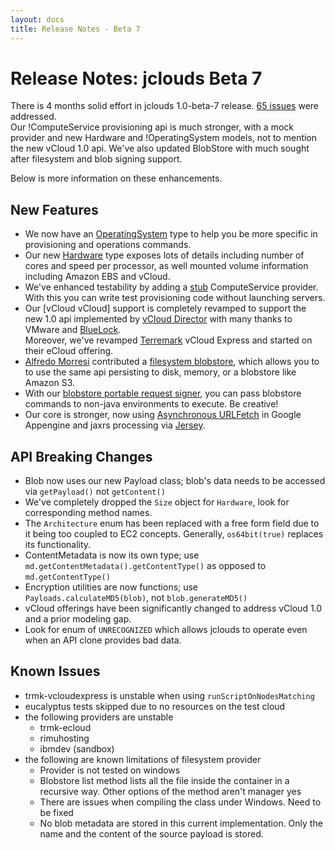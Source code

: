 ```yaml
---
layout: docs
title: Release Notes - Beta 7
---
```


# Release Notes: jclouds Beta 7

There is 4 months solid effort in jclouds 1.0-beta-7 release. [65 issues](http://code.google.com/p/jclouds/issues/list?can=1&q=label%3AMilestone-1.0-beta-7) 
were addressed.  
Our !ComputeService provisioning api is much stronger, with a mock provider and new Hardware and !OperatingSystem models,
 not to mention the new vCloud 1.0 api. We've also updated BlobStore with much sought after filesystem and blob signing support.

Below is more information on these enhancements.

## New Features

* We now have an [OperatingSystem](http://code.google.com/p/jclouds/wiki/ComputeGuide#Operating_System) type to help you be more specific 
	in provisioning and operations commands.
* Our new [Hardware](http://code.google.com/p/jclouds/wiki/ComputeGuide#Hardware) type exposes lots of details 
	including number of cores and speed per processor, as well mounted volume information including Amazon EBS and vCloud.
* We've enhanced testability by adding a [stub](http://code.google.com/p/jclouds/wiki/ComputeGuide#Stub_Provider) ComputeService provider.
  With this you can write test provisioning code without launching servers.
* Our [vCloud vCloud] support is completely revamped to support the new 1.0 api implemented by [vCloud Director](http://www.vmware.com/products/vcloud-director/) 
  with many thanks to VMware and [BlueLock](http://www.bluelock.com/bluelock-cloud-hosting/virtual-cloud-enterprise/).  
  Moreover, we've revamped [Terremark](/documentation/quickstart/terremark-vcloud-express) vCloud Express and started on their eCloud offering.
* [Alfredo Morresi](http://www.rainbowbreeze.it) contributed a [filesystem blobstore](/documentation/userguide/blobstore-guide), 
  which allows you to to use the same api persisting to disk, memory, or a blobstore like Amazon S3.
* With our  [blobstore portable request signer](/documentation/userguide/blobstore-guide),
  you can pass blobstore commands to non-java environments to execute.  Be creative!
* Our core is stronger, now using [Asynchronous URLFetch](http://code.google.com/appengine/docs/java/javadoc/com/google/appengine/api/urlfetch/URLFetchService.html#fetchAsync%28com.google.appengine.api.urlfetch.HTTPRequest%29)
  in Google Appengine and jaxrs processing via [Jersey](https://jersey.dev.java.net/).

## API Breaking Changes

* Blob now uses our new Payload class; blob's data needs to be accessed via `getPayload()` not `getContent()`
* We've completely dropped the `Size` object for `Hardware`, look for corresponding method names.
* The `Architecture` enum has been replaced with a free form field due to it being too coupled to EC2 concepts.
  Generally, `os64bit(true)` replaces its functionality.
* ContentMetadata is now its own type; use `md.getContentMetadata().getContentType()` as opposed to `md.getContentType()`
* Encryption utilities are now functions; use` Payloads.calculateMD5(blob)`, not `blob.generateMD5()`
* vCloud offerings have been significantly changed to address vCloud 1.0 and a prior modeling gap.
* Look for enum of `UNRECOGNIZED` which allows jclouds to operate even when an API clone provides bad data.


## Known Issues 

  * trmk-vcloudexpress is unstable when using `runScriptOnNodesMatching`
  * eucalyptus tests skipped due to no resources on the test cloud
  * the following providers are unstable
    * trmk-ecloud
    * rimuhosting
    * ibmdev (sandbox)
  * the following are known limitations of filesystem provider
    * Provider is not tested on windows
    * Blobstore list method lists all the file inside the container in a recursive way. Other options of the method aren't manager yes
    * There are issues when compiling the class under Windows. Need to be fixed
    * No blob metadata are stored in this current implementation. Only the name and the content of the source payload is stored. 
